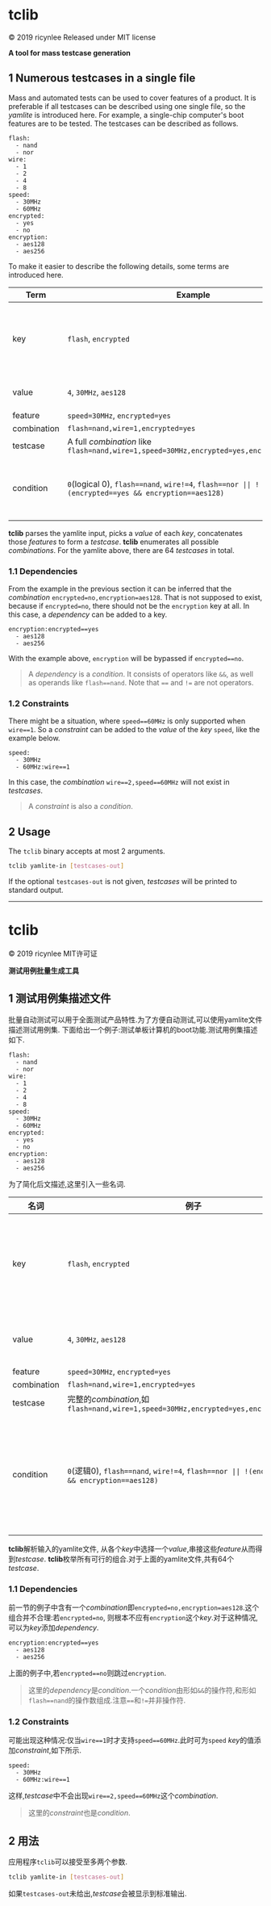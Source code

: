 # tclib
&copy; 2019 ricynlee
Released under MIT license

**A tool for mass testcase generation**

## 1 Numerous testcases in a single file
Mass and automated tests can be used to cover features of a product. It is preferable if all testcases can be described using one single file, so the *yamlite* is introduced here.
For example, a single-chip computer's boot features are to be tested. The testcases can be described as follows.
```yamlite
flash:
  - nand
  - nor
wire:
  - 1
  - 2
  - 4
  - 8
speed:
  - 30MHz
  - 60MHz
encrypted:
  - yes
  - no
encryption:
  - aes128
  - aes256
```
To make it easier to describe the following details, some terms are introduced here.

Term | Example | Note
-|-|-
key | `flash`, `encrypted` | Consists of letters (case-sensitive), underscores, and non-initial digits
value | `4`, `30MHz`, `aes128` | Always regarded as a string/text
feature | `speed=30MHz`, `encrypted=yes`
combination | `flash=nand,wire=1,encrypted=yes`
testcase | A full *combination* like `flash=nand,wire=1,speed=30MHz,encrypted=yes,encryption=aes128`
condition | `0`(logical 0), `flash==nand`, `wire!=4`, `flash==nor \|\| !(encrypted==yes && encryption==aes128)` | Before `==` (or `!=`) must come a *key*, and a **valid** *value* comes after

**tclib** parses the yamlite input, picks a *value* of each *key*, concatenates those *features* to form a *testcase*.
**tclib** enumerates all possible *combinations*. For the yamlite above, there are 64 *testcases* in total.

### 1.1 Dependencies
From the example in the previous section it can be inferred that the *combination* `encrypted=no,encryption=aes128`. That is not supposed to exist, because if `encrypted=no`, there should not be the `encryption` key at all. In this case, a *dependency* can be added to a key. 
```yamlite
encryption:encrypted==yes
  - aes128
  - aes256
```
With the example above, `encryption` will be bypassed if `encrypted==no`.
> A *dependency* is a *condition*. It consists of operators like `&&`, as well as operands like `flash==nand`. Note that `==` and `!=` are not operators.

### 1.2 Constraints
There might be a situation, where `speed==60MHz` is only supported when `wire==1`. So a *constraint* can be added to the *value* of the *key* `speed`, like the example below.
```yamlite
speed:
  - 30MHz
  - 60MHz:wire==1
```
In this case, the *combination* `wire==2,speed==60MHz` will not exist in *testcases*.
> A *constraint* is also a *condition*.

## 2 Usage
The `tclib` binary accepts at most 2 arguments.
```bash
tclib yamlite-in [testcases-out]
```
If the optional `testcases-out` is not given, *testcases* will be printed to standard output.

***

# tclib
&copy; 2019 ricynlee
MIT许可证

**测试用例批量生成工具**

## 1 测试用例集描述文件
批量自动测试可以用于全面测试产品特性.为了方便自动测试,可以使用yamlite文件描述测试用例集.
下面给出一个例子:测试单板计算机的boot功能.测试用例集描述如下.
```yamlite
flash:
  - nand
  - nor
wire:
  - 1
  - 2
  - 4
  - 8
speed:
  - 30MHz
  - 60MHz
encrypted:
  - yes
  - no
encryption:
  - aes128
  - aes256
```
为了简化后文描述,这里引入一些名词.

名词 | 例子 | 注释
-|-|-
key | `flash`, `encrypted` | 由字母(大小写敏感),数字和下划线组成
value | `4`, `30MHz`, `aes128` | 视为字符串/文本
feature | `speed=30MHz`, `encrypted=yes`
combination | `flash=nand,wire=1,encrypted=yes`
testcase | 完整的*combination*,如`flash=nand,wire=1,speed=30MHz,encrypted=yes,encryption=aes128`
condition | `0`(逻辑0), `flash==nand`, `wire!=4`, `flash==nor \|\| !(encrypted==yes && encryption==aes128)` | 在`==`(或`!=`)之前务必为*key*,之后是**有效的***value*

**tclib**解析输入的yamlite文件, 从各个*key*中选择一个*value*,串接这些*feature*从而得到*testcase*.
**tclib**枚举所有可行的组合.对于上面的yamlite文件,共有64个*testcase*.

### 1.1 Dependencies
前一节的例子中含有一个*combination*即`encrypted=no,encryption=aes128`.这个组合并不合理:若`encrypted=no`, 则根本不应有`encryption`这个*key*.对于这种情况,可以为*key*添加*dependency*. 
```yamlite
encryption:encrypted==yes
  - aes128
  - aes256
```
上面的例子中,若`encrypted==no`则跳过`encryption`.
> 这里的*dependency*是*condition*.一个*condition*由形如`&&`的操作符,和形如`flash==nand`的操作数组成.注意`==`和`!=`并非操作符.

### 1.2 Constraints
可能出现这种情况:仅当`wire==1`时才支持`speed==60MHz`.此时可为`speed` *key*的值添加*constraint*,如下所示.
```yamlite
speed:
  - 30MHz
  - 60MHz:wire==1
```
这样,*testcase*中不会出现`wire==2,speed==60MHz`这个*combination*.
> 这里的*constraint*也是*condition*.

## 2 用法
应用程序`tclib`可以接受至多两个参数.
```bash
tclib yamlite-in [testcases-out]
```
如果`testcases-out`未给出,*testcase*会被显示到标准输出.
